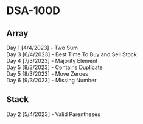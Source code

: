 # DSA-100D

## Array
Day 1 [4/4/2023] - Two Sum<br>
Day 3 [6/4/2023] - Best Time To Buy and Sell Stock<br>
Day 4 [7/3/2023] - Majority Element<br>
Day 5 [8/3/2023] - Contains Duplicate<br>
Day 5 [8/3/2023] - Move Zeroes<br>
Day 6 [9/3/2023] - Missing Number<br>

## Stack
Day 2 [5/4/2023] - Valid Parentheses<br>
